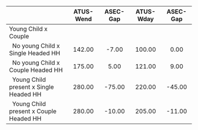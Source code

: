 
|                      |    ATUS-Wend |     ASEC-Gap |    ATUS-Wday |     ASEC-Gap |
| -------------------- | :----------: | :----------: | :----------: | :----------: |
| Young Child x Couple |              |              |              |              |
| &nbsp;&nbsp;No young Child x Single Headed HH |       142.00 |        -7.00 |       100.00 |         0.00 |
| &nbsp;&nbsp;No young Child x Couple Headed HH |       175.00 |         5.00 |       121.00 |         9.00 |
| &nbsp;&nbsp;Young Child present x Single Headed HH |       280.00 |       -75.00 |       220.00 |       -45.00 |
| &nbsp;&nbsp;Young Child present x Couple Headed HH |       280.00 |       -10.00 |       205.00 |       -11.00 |

